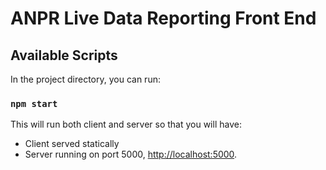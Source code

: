 # ANPR Live Data Reporting Front End

## Available Scripts

In the project directory, you can run:

### `npm start`

This will run both client and server so that you will have:

- Client served statically
- Server running on port 5000, [http://localhost:5000](http://localhost:5000).
